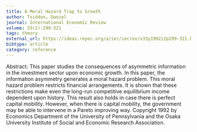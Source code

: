 ```yaml
---
title: A Moral Hazard Trap to Growth
author: Tsiddon, Daniel
journal: International Economic Review
volume: 33(2):299-321
tags: theory
external_url: https://ideas.repec.org/a/ier/iecrev/v33y1992i2p299-321.html
bibtype: article
category: reference
---
```

Abstract:  This paper studies the consequences of asymmetric information in the investment sector upon economic growth. In this paper, the information asymmetry generates a moral hazard problem. This moral hazard problem restricts financial arrangements. It is shown that these restrictions make even the long-run competitive equilibrium income dependent upon history. This result also holds in case there is perfect capital mobility. However, when there is capital mobility, the government may be able to intervene in a Pareto improving way. Copyright 1992 by Economics Department of the University of Pennsylvania and the Osaka University Institute of Social and Economic Research Association.
